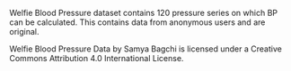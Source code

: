 Welfie Blood Pressure dataset contains 120 pressure series on which BP can be calculated. This contains data from anonymous users and are original. 

Welfie Blood Pressure Data by Samya Bagchi is licensed under a Creative Commons Attribution 4.0 International License.

